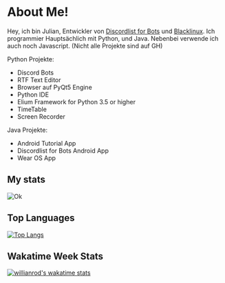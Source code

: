 # About Me!

Hey, ich bin Julian, Entwickler von [Discordlist for Bots](https://github.com/Open-Source-Discordlist-for-Bots) und [Blacklinux](github.com/Black-Linux).
Ich programmier Hauptsächlich mit Python, und Java. Nebenbei verwende ich auch noch Javascript. 
(Nicht alle Projekte sind auf GH)

Python Projekte:
- Discord Bots
- RTF Text Editor 
- Browser auf PyQt5 Engine
- Python IDE
- Elium Framework for Python 3.5 or higher
- TimeTable
- Screen Recorder

Java Projekte:
- Android Tutorial App
- Discordlist for Bots Android App
- Wear OS App

## My stats  
![Ok](https://github-readme-stats.vercel.app/api?username=Juliaaan2502&count_private=true&show_icons=true&theme=radical)

## Top Languages  
[![Top Langs](https://github-readme-stats.vercel.app/api/top-langs/?username=Juliaaan2502&langs_count=8)](https://github.com/anuraghazra/github-readme-stats)

## Wakatime Week Stats
[![willianrod's wakatime stats](https://github-readme-stats.vercel.app/api/wakatime?username=Juliaaan2502)](https://github.com/anuraghazra/github-readme-stats)
